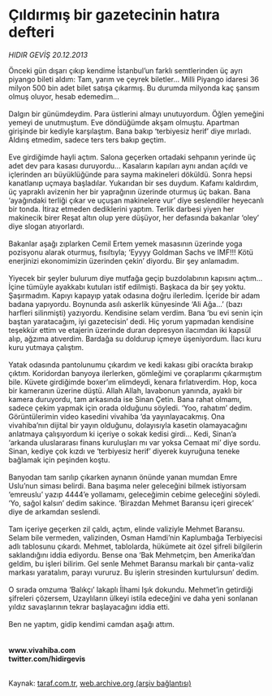 # Çıldırmış bir gazetecinin hatıra defteri

*HIDIR GEVİŞ 20.12.2013*

<div class="yazi">Önceki gün dışarı çıkıp kendime İstanbul’un farklı semtlerinden üç ayrı piyango bileti aldım: Tam, yarım ve çeyrek biletler... Milli Piyango idaresi 36 milyon 500 bin adet bilet satışa çıkarmış. Bu durumda milyonda kaç şansım olmuş oluyor, hesab edemedim...<br/><br/>Dalgın bir günümdeydim. Para üstlerini almayı unutuyordum. Öğlen yemeğini yemeyi de unutmuştum. Eve döndüğümde akşam olmuştu. Apartman girişinde bir kediyle karşılaştım. Bana bakıp ‘terbiyesiz herif’ diye mırladı. Aldırış etmedim, sadece ters ters bakıp geçtim.<br/><br/>Eve girdiğimde hayli açtım. Salona geçerken ortadaki sehpanın yerinde üç adet dev para kasası duruyordu... Kasaların kapıları aynı andan açıldı ve içlerinden arı büyüklüğünde para sayma makineleri döküldü. Sonra hepsi kanatlanıp uçmaya başladılar. Yukarıdan bir ses duydum. Kafamı kaldırdım, üç yapraklı avizenin her bir yaprağının üzerinde oturmuş üç bakan. Bana ‘ayağındaki terliği çıkar ve uçuşan makinelere vur’ diye seslendiler heyecanlı bir tonda. İtiraz etmeden dediklerini yaptım. Terlik darbesi yiyen her makinecik birer Reşat altın olup yere düşüyor, her defasında bakanlar ‘oley’ diye slogan atıyorlardı.<br/><br/>Bakanlar aşağı zıplarken Cemil Ertem yemek masasının üzerinde yoga pozisyonu alarak oturmuş, fısıltıyla; ‘Eyyyy Goldman Sachs ve IMF!!! Kötü enerjinizi ekonomimizin üzerinden çekin’ diyordu. Bir şey anlamadım.<br/><br/>Yiyecek bir şeyler bulurum diye mutfağa geçip buzdolabının kapısını açtım... İçine tümüyle ayakkabı kutuları istif edilmişti. Başkaca da bir şey yoktu. Şaşırmadım. Kapıyı kapayıp yatak odasına doğru ilerledim. İçeride bir adam badana yapıyordu. Boynunda asılı askerlik künyesinde ‘Ali Ağa...’ (bazı harfleri silinmişti) yazıyordu. Kendisine selam verdim. Bana ‘bu evi senin için baştan yaratacağım, iyi gazetecisin’ dedi. Hiç yorum yapmadan kendisine teşekkür ettim ve etajerin üzerinde duran depresyon ilacımdan iki kapsül alıp, ağzıma atıverdim. Bardağa su doldurup içmeye üşeniyordum. İlacı kuru kuru yutmaya çalıştım.<br/><br/>Yatak odasında pantolunumu çıkardım ve kedi kakası gibi oracıkta bırakıp çıktım. Koridordan banyoya ilerlerken, gömleğimi ve çoraplarımı çıkarmıştım bile. Küvete girdiğimde boxer’ım elimdeydi, kenara fırlatıverdim. Hop, koca bir kameranın üzerine düştü. Allah Allah, lavabonun yanında, ayaklı bir kamera duruyordu, tam arkasında ise Sinan Çetin. Bana rahat olmamı, sadece çekim yapmak için orada olduğunu söyledi. ‘Yoo, rahatım’ dedim. Görüntülerimin video kasedini vivahiba ’da yayınlayacakmış. Ona vivahiba’nın dijital bir yayın olduğunu, dolayısıyla kasetin olamayacağını anlatmaya çalışıyordum ki içeriye o sokak kedisi girdi... Kedi, Sinan’a ‘arkanda uluslararası finans kuruluşları mı var yoksa Cemaat mi’ diye sordu. Sinan, kediye çok kızdı ve ‘terbiyesiz herif’ diyerek kuyruğuna teneke bağlamak için peşinden koştu.<br/><br/>Banyodan tam sarılıp çıkarken aynanın önünde yanan mumdan Emre Uslu’nun siması belirdi. Bana başıma neler geleceğini bilmek istiyorsam ‘emreuslu’ yazıp 4444’e yollamamı, geleceğimin cebime geleceğini söyledi. ‘Yo, sağol kalsın’ dedim sakince. ‘Birazdan Mehmet Baransu içeri girecek’ diye de arkamdan seslendi.<br/><br/>Tam içeriye geçerken zil çaldı, açtım, elinde valiziyle Mehmet Baransu. Selam bile vermeden, valizinden, Osman Hamdi’nin Kaplumbağa Terbiyecisi adlı tablosunu çıkardı. Mehmet, tablolarda, hükümete ait özel şifreli bilgilerin saklandığını iddia ediyordu. Bense ona ‘Bak Mehmetçim, ben Amerika’dan geldim, bu işleri bilirim. Gel senle Mehmet Baransu markalı bir çanta-valiz markası yaratalım, parayı vururuz. Bu işlerin stresinden kurtulursun’ dedim.<br/><br/>O sırada omzuma ‘Balıkçı’ lakaplı İlhami Işık dokundu. Mehmet’in getirdiği şifreleri çözersem, Uzaylıların ülkeyi istila edeceğini ve daha yeni sonlanan yıldız savaşlarının tekrar başlayacağını iddia etti.<br/><br/>Ben ne yaptım, gidip kendimi camdan aşağı attım.<br/><br/><br/><b>www.vivahiba.com<br/>twitter.com/hidirgevis</b><br/><br/>
</div>

Kaynak: [taraf.com.tr](http://www.taraf.com.tr:80/hidir-gevis-2/makale-cildirmis-bir-gazetecinin-hatira-defteri.htm), [web.archive.org (arşiv bağlantısı)](http://web.archive.org/web/20131222084843/http://www.taraf.com.tr:80/hidir-gevis-2/makale-cildirmis-bir-gazetecinin-hatira-defteri.htm)
